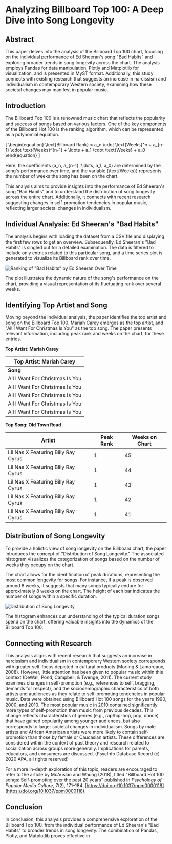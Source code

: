 # Analyzing Billboard Top 100: A Deep Dive into Song Longevity

## Abstract

This paper delves into the analysis of the Billboard Top 100 chart, focusing on the individual performance of Ed Sheeran's song "Bad Habits" and exploring broader trends in song longevity across the chart. The analysis employs Pandas for data manipulation, Plotly and Matplotlib for visualization, and is presented in MyST format. Additionally, this study connects with existing research that suggests an increase in narcissism and individualism in contemporary Western society, examining how these societal changes may manifest in popular music.

## Introduction

The Billboard Top 100 is a renowned music chart that reflects the popularity and success of songs based on various factors. One of the key components of the Billboard Hot 100 is the ranking algorithm, which can be represented as a polynomial equation.

\[
\begin{equation}
\text{Billboard Rank} = a_n \cdot \text{Weeks}^n + a_{n-1} \cdot \text{Weeks}^{n-1} + \ldots + a_1 \cdot \text{Weeks} + a_0
\end{equation}
\]

Here, the coefficients \(a_n, a_{n-1}, \ldots, a_1, a_0\) are determined by the song's performance over time, and the variable \(\text{Weeks}\) represents the number of weeks the song has been on the chart.

This analysis aims to provide insights into the performance of Ed Sheeran's song "Bad Habits" and to understand the distribution of song longevity across the entire chart. Additionally, it connects with recent research suggesting changes in self-promotion tendencies in popular music, reflecting larger societal changes in individualism.

## Individual Analysis: Ed Sheeran's "Bad Habits"

The analysis begins with loading the dataset from a CSV file and displaying the first few rows to get an overview. Subsequently, Ed Sheeran's "Bad Habits" is singled out for a detailed examination. The data is filtered to include only entries related to this particular song, and a time series plot is generated to visualize its Billboard rank over time.

![Ranking of "Bad Habits" by Ed Sheeran Over Time](#EdSheeran)


The plot illustrates the dynamic nature of the song's performance on the chart, providing a visual representation of its fluctuating rank over several weeks.

## Identifying Top Artist and Song

Moving beyond the individual analysis, the paper identifies the top artist and song on the Billboard Top 100. Mariah Carey emerges as the top artist, and "All I Want For Christmas Is You" as the top song. The paper presents relevant information, including peak rank and weeks on the chart, for these entries.

**Top Artist: Mariah Carey**

| **Top Artist: Mariah Carey** |
|-----------------------------------------------------------------------|
| **Song**                         | **Peak Rank** | **Weeks on Chart** |
| All I Want For Christmas Is You  | 1             | 44                 |
| All I Want For Christmas Is You  | 1             | 43                 |
| All I Want For Christmas Is You  | 1             | 42                 |
| All I Want For Christmas Is You  | 1             | 41                 |
| All I Want For Christmas Is You  | 1             | 40                 |

**Top Song: Old Town Road**

| **Artist**                           | **Peak Rank** | **Weeks on Chart** |
|--------------------------------------|---------------|---------------------|
| Lil Nas X Featuring Billy Ray Cyrus   | 1             | 45                  |
| Lil Nas X Featuring Billy Ray Cyrus   | 1             | 44                  |
| Lil Nas X Featuring Billy Ray Cyrus   | 1             | 43                  |
| Lil Nas X Featuring Billy Ray Cyrus   | 1             | 42                  |
| Lil Nas X Featuring Billy Ray Cyrus   | 1             | 41                  |


## Distribution of Song Longevity

To provide a holistic view of song longevity on the Billboard chart, the paper introduces the concept of "Distribution of Song Longevity." The associated histogram visualizes the categorization of songs based on the number of weeks they occupy on the chart.

The chart allows for the identification of peak durations, representing the most common longevity for songs. For instance, if a peak is observed around 8 weeks, it suggests that many songs typically endure for approximately 8 weeks on the chart. The height of each bar indicates the number of songs within a specific duration.

![Distribution of Song Longevity](#longevity)

The histogram enhances our understanding of the typical duration songs spend on the chart, offering valuable insights into the dynamics of the Billboard Top 100.

## Connecting with Research

This analysis aligns with recent research that suggests an increase in narcissism and individualism in contemporary Western society corresponds with greater self-focus depicted in cultural products (Morling & Lamoreaux, 2008). However, little attention has been given to popular music within this context (DeWall, Pond, Campbell, & Twenge, 2011). The current study examines changes in self-promotion (e.g., references to self, bragging, demands for respect), and the sociodemographic characteristics of both artists and audiences as they relate to self-promoting tendencies in popular music. Data were obtained using Billboard Hot 100 songs for the years 1990, 2000, and 2010. The most popular music in 2010 contained significantly more types of self-promotion than music from previous decades. This change reflects characteristics of genres (e.g., rap/hip-hop, pop, dance) that have gained popularity among younger audiences, but also corresponds to larger societal changes in individualism. Songs by male artists and African American artists were more likely to contain self-promotion than those by female or Caucasian artists. These differences are considered within the context of past theory and research related to socialization across groups more generally. Implications for parents, educators, and consumers are discussed. (PsycInfo Database Record (c) 2020 APA, all rights reserved)

For a more in-depth exploration of this topic, readers are encouraged to refer to the article by McAuslan and Waung (2018), titled "Billboard Hot 100 songs: Self-promoting over the past 20 years" published in *Psychology of Popular Media Culture, 7*(2), 171–184. [https://doi.org/10.1037/ppm0000118](https://doi.org/10.1037/ppm0000118).

## Conclusion

In conclusion, this analysis provides a comprehensive exploration of the Billboard Top 100, from the individual performance of Ed Sheeran's "Bad Habits" to broader trends in song longevity. The combination of Pandas, Plotly, and Matplotlib proves effective in
